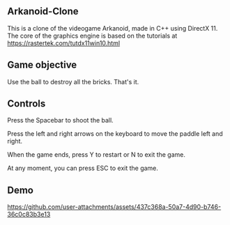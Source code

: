 ## Arkanoid-Clone
This is a clone of the videogame Arkanoid, made in C++ using DirectX 11. The core of the graphics engine is based on the tutorials at https://rastertek.com/tutdx11win10.html

## Game objective

Use the ball to destroy all the bricks. That's it.

## Controls

Press the Spacebar to shoot the ball.

Press the left and right arrows on the keyboard to move the paddle left and right.

When the game ends, press Y to restart or N to exit the game.

At any moment, you can press ESC to exit the game.

## Demo


https://github.com/user-attachments/assets/437c368a-50a7-4d90-b746-36c0c83b3e13

